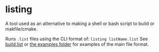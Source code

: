 # listing
A tool used as an alternative to making a shell or bash script to build or makfile/cmake.

Runs `.list` files using the CLI format of: `listing listName.list`
See [build.list](./build.list) or [the examples folder](./examples/) for examples of the main file format.

